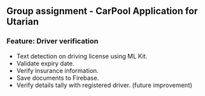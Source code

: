 ## Group assignment - CarPool Application for Utarian
### Feature: Driver verification 
  - Text detection on driving license using ML Kit.
  - Validate expiry date.
  - Verify insurance information.
  - Save documents to Firebase.
  - Verify details tally with registered driver. (future improvement)
